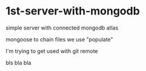 # 1st-server-with-mongodb
simple server with connected mongodb atlas

mongoose to chain files we use "populate"

I'm trying to get used with git remote
 
bls bla bla
